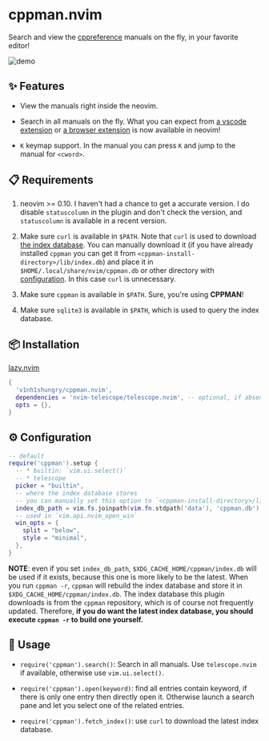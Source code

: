 # cppman.nvim

Search and view the [cppreference](https://en.cppreference.com/) manuals on the fly, in your favorite editor!

![demo](https://user-images.githubusercontent.com/98312435/256980587-be86148a-1e35-4b2a-85d0-f905782746ab.gif)

## ✨ Features

* View the manuals right inside the neovim.

* Search in all manuals on the fly. What you can expect from [a vscode extension](https://github.com/Guyutongxue/VSC_CppReference) or [a browser extension](https://github.com/huhu/cpp-search-extension) is now available in neovim!

* `K` keymap support. In the manual you can press `K` and jump to the manual for `<cword>`.

## 📋 Requirements

1. neovim >= 0.10. I haven't had a chance to get a accurate version. I do disable `statuscolumn` in the plugin and don't check the version, and `statuscolumn` is available in a recent version.

2. Make sure `curl` is available in `$PATH`. Note that `curl` is used to download [the index database](https://raw.githubusercontent.com/aitjcize/cppman/master/cppman/lib/index.db). You can manually download it (if you have already installed `cppman` you can get it from `<cppman-install-directory>/lib/index.db`) and place it in `$HOME/.local/share/nvim/cppman.db` or other directory with [configuration](#Configuration). In this case `curl` is unnecessary.

3. Make sure `cppman` is available in `$PATH`. Sure, you're using **CPPMAN**!

4. Make sure `sqlite3` is available in `$PATH`, which is used to query the index database.

## 📦 Installation

[lazy.nvim](https://github.com/folke/lazy.nvim)
```lua
{
  'v1nh1shungry/cppman.nvim',
  dependencies = 'nvim-telescope/telescope.nvim', -- optional, if absent `vim.ui.select()` will be used
  opts = {},
}
```

## ⚙️ Configuration

```lua
-- default
require('cppman').setup {
  -- * builtin: `vim.ui.select()`
  -- * telescope
  picker = "builtin",
  -- where the index database stores
  -- you can manually set this option to `<cppman-install-directory>/lib/index.db` to avoid downloading
  index_db_path = vim.fs.joinpath(vim.fn.stdpath('data'), 'cppman.db'),
  -- used in `vim.api.nvim_open_win`
  win_opts = {
    split = "below",
    style = "minimal",
  },
}
```

**NOTE**: even if you set `index_db_path`, `$XDG_CACHE_HOME/cppman/index.db` will be used if it exists, because this one is more likely to be the latest. When you run `cppman -r`, `cppman` will rebuild the index database and store it in `$XDG_CACHE_HOME/cppman/index.db`. The index database this plugin downloads is from the `cppman` repository, which is of course not frequently updated. Therefore, **if you do want the latest index database, you should execute `cppman -r` to build one yourself.**

## 🚀 Usage

* `require('cppman').search()`: Search in all manuals. Use `telescope.nvim` if available, otherwise use `vim.ui.select()`.

* `require('cppman').open(keyword)`: find all entries contain keyword, if there is only one entry then directly open it. Otherwise launch a search pane and let you select one of the related entries.

* `require('cppman').fetch_index()`: use `curl` to download the latest index database.
